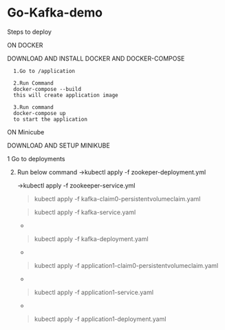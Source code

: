# Go-Kafka-demo
Steps to deploy 

ON DOCKER

DOWNLOAD AND INSTALL DOCKER AND DOCKER-COMPOSE 

      1.Go to /application

      2.Run Command
      docker-compose --build
      this will create application image

      3.Run command
      docker-compose up
      to start the application 
      

ON Minicube 

DOWNLOAD AND SETUP MINIKUBE 

1  Go to deployments

2. Run below command
    ->kubectl apply -f zookeper-deployment.yml

     ->kubectl apply -f zookeeper-service.yml
    
    >kubectl apply -f kafka-claim0-persistentvolumeclaim.yaml
     
     >kubectl apply -f kafka-service.yaml
    -
    >kubectl apply -f kafka-deployment.yaml
    -
    >kubectl apply -f application1-claim0-persistentvolumeclaim.yaml
    -
    >kubectl apply -f application1-service.yaml
    -
    >kubectl apply -f application1-deployment.yaml
